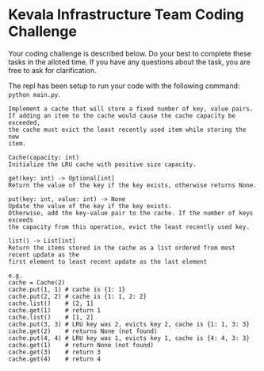 # Kevala Infrastructure Team Coding Challenge

Your coding challenge is described below. Do your best to complete these tasks in the alloted time. If you have any questions about the task, you are free to ask for clarification. 

The repl has been setup to run your code with the following command: `python main.py`.  
```
Implement a cache that will store a fixed number of key, value pairs.
If adding an item to the cache would cause the cache capacity be exceeded,
the cache must evict the least recently used item while storing the new
item.

Cache(capacity: int)
Initialize the LRU cache with positive size capacity.

get(key: int) -> Optional[int]
Return the value of the key if the key exists, otherwise returns None.

put(key: int, value: int) -> None
Update the value of the key if the key exists.
Otherwise, add the key-value pair to the cache. If the number of keys exceeds
the capacity from this operation, evict the least recently used key.

list() -> List[int]
Return the items stored in the cache as a list ordered from most recent update as the 
first element to least recent update as the last element

e.g.
cache = Cache(2)
cache.put(1, 1) # cache is {1: 1}
cache.put(2, 2) # cache is {1: 1, 2: 2}
cache.list()    # [2, 1]
cache.get(1)    # return 1
cache.list()    # [1, 2]
cache.put(3, 3) # LRU key was 2, evicts key 2, cache is {1: 1, 3: 3}
cache.get(2)    # returns None (not found)
cache.put(4, 4) # LRU key was 1, evicts key 1, cache is {4: 4, 3: 3}
cache.get(1)    # return None (not found)
cache.get(3)    # return 3
cache.get(4)    # return 4
```